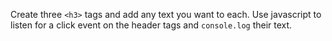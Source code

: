 Create three `<h3>` tags and add any text you want to each. Use javascript to listen for a click event on the header tags and `console.log` their text.
